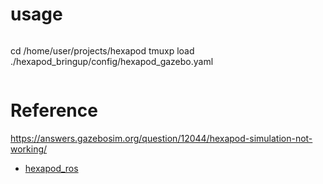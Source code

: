 # usage

```bash
```
cd /home/user/projects/hexapod
tmuxp load ./hexapod_bringup/config/hexapod_gazebo.yaml
```
```

# Reference
https://answers.gazebosim.org/question/12044/hexapod-simulation-not-working/
- [hexapod_ros](https://github.com/KevinOchs/hexapod_ros)